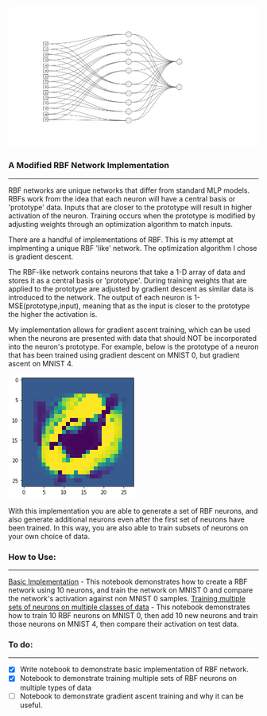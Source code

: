 


![alt text](/images/network.png)


### A Modified RBF Network Implementation 

-----
RBF networks are unique networks that differ from standard MLP models. RBFs work from the idea that each neuron will have a central basis or 'prototype' data. Inputs that are closer to the prototype will result in higher activation of the neuron. Training occurs when the prototype is modified by adjusting weights through an optimization algorithm to match inputs. 

There are a handful of implementations of RBF. This is my attempt at implmenting a unique RBF 'like' network. The optimization algorithm I chose is gradient descent. 

The RBF-like network contains neurons that take a 1-D array of data and stores it as a central basis or 'prototype'. During training weights that are applied to the prototype are adjusted by gradient descent as similar data is introduced to the network. The output of each neuron is 1-MSE(prototype,input), meaning that as the input is closer to the prototype the higher the activation is. 

My implementation allows for gradient ascent training, which can be used when the neurons are presented with data that should NOT be incorporated into the neuron's prototype. For example, below is the prototype of a neuron that has been trained using gradient descent on MNIST 0, but gradient ascent on MNIST 4. 


 ![alt text](/images/0NOT4.png)


With this implementation you are able to generate a set of RBF neurons, and also generate additional neurons even after the first set of neurons have been trained. In this way, you are also able to train subsets of neurons on your own choice of data.


### How to Use:
------

<a href="https://github.com/pluu2/RBF-Network-Gradient/blob/master/Basic_Implementation.ipynb">Basic Implementation</a> - This notebook demonstrates how to create a RBF network using 10 neurons, and train the network on MNIST 0 and compare the network's activation against non MNIST 0 samples. 
<a href="https://github.com/pluu2/RBF-Network-Gradient/blob/master/RBF_Multiple_Neuron_Sets.ipynb">Training multiple sets of neurons on multiple classes of data</a> - This notebook demonstrates how to train 10 RBF neurons on MNIST 0, then add 10 new neurons and train those neurons on MNIST 4, then compare their activation on test data. 


### To do:
-----
- [x] Write notebook to demonstrate basic implementation of RBF network.
- [X] Notebook to demonstrate training multiple sets of RBF neurons on multiple types of data
- [ ] Notebook to demonstrate gradient ascent training and why it can be useful.  
